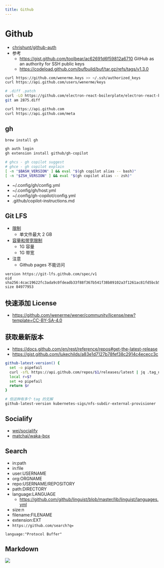```yaml
---
title: Github
---
```


# Github

- [chrishunt/github-auth](https://github.com/chrishunt/github-auth)
- 参考
  - https://gist.github.com/toolbear/ac62691d6f59812a6710
    GitHub as an authority for SSH public keys
  - https://codeload.github.com/bufbuild/buf/tar.gz/refs/tags/v1.3.0

```bash
curl https://github.com/wenerme.keys >> ~/.ssh/authorized_keys
curl https://api.github.com/users/wenerme/keys

# .diff .patch
curl -LO https://github.com/electron-react-boilerplate/electron-react-boilerplate/pull/2875.diff
git am 2875.diff

curl https://api.github.com
curl https://api.github.com/meta
```

## gh

```bash
brew install gh

gh auth login
gh extension install github/gh-copilot

# ghcs - gh copilot suggest
# ghce - gh copilot explain
[ -n "$BASH_VERSION" ] && eval "$(gh copilot alias -- bash)"
[ -n "$ZSH_VERSION" ] && eval "$(gh copilot alias -- zsh)"
```

- ~/.config/gh/config.yml
- ~/.config/gh/host.yml
- ~/.config/gh-copilot/config.yml
- .github/copilot-instructions.md

## Git LFS

- [限制](https://docs.github.com/en/github/managing-large-files/about-git-large-file-storage)
  - 单文件最大 2 GB
- [容量和带宽限制](https://docs.github.com/en/github/managing-large-files/about-storage-and-bandwidth-usage)
  - 1G 容量
  - 1G 带宽
- 注意
  - Github pages 不能访问

```
version https://git-lfs.github.com/spec/v1
oid sha256:4cac19622fc3ada9c0fdeadb33f88f367b541f38b89102a3f1261ac81fd5bcb5
size 84977953
```

## 快速添加 License

- https://github.com/wenerme/wener/community/license/new?template=CC-BY-SA-4.0

## 获取最新版本

- https://docs.github.com/en/rest/reference/repos#get-the-latest-release
- https://gist.github.com/lukechilds/a83e1d7127b78fef38c2914c4ececc3c

```bash
github-latest-version() {
  set -o pipefail
  curl -sfL https://api.github.com/repos/$1/releases/latest | jq .tag_name -r
  local r=$?
  set +o pipefail
  return $r
}
```

```bash
# 但这种有多个 tag 的无解
github-latest-version kubernetes-sigs/nfs-subdir-external-provisioner
```

## Socialify

- [wei/socialify](https://github.com/wei/socialify)
- [matchai/waka-box](https://github.com/matchai/waka-box)

## Search

- in:path
- in:file
- user:USERNAME
- org:ORGNAME
- repo:USERNAME/REPOSITORY
- path:DIRECTORY
- language:LANGUAGE
  - https://github.com/github/linguist/blob/master/lib/linguist/languages.yml
- size:n
- filename:FILENAME
- extension:EXT
- `https://github.com/search?q=`

```
language:"Protocol Buffer"
```

## Markdown

<img src="https://render.githubusercontent.com/render/math?math=\begin{equation}\sum_{n=0}^\infty\frac{1}{2^n}\end{equation}"/>
